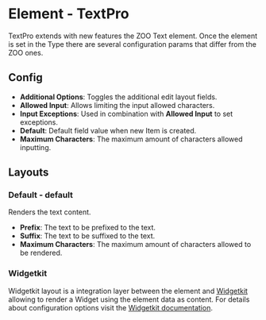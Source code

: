 # Element - TextPro

TextPro extends with new features the ZOO Text element. Once the element is set in the Type there are several configuration params that differ from the ZOO ones.

## Config

- **Additional Options**: Toggles the additional edit layout fields.
- **Allowed Input**: Allows limiting the input allowed characters.
- **Input Exceptions**: Used in combination with **Allowed Input** to set exceptions.
- **Default**: Default field value when new Item is created.
- **Maximum Characters**: The maximum amount of characters allowed inputting.

## Layouts

### Default - default

Renders the text content.

- **Prefix**: The text to be prefixed to the text.
- **Suffix**: The text to be suffixed to the text.
- **Maximum Characters**: The maximum amount of characters allowed to be rendered.

### Widgetkit

Widgetkit layout is a integration layer between the element and [Widgetkit](http://yootheme.com/widgetkit) allowing to render a Widget using the element data as content. For details about configuration options visit the [Widgetkit documentation](https://yootheme.com/support/widgetkit/).
